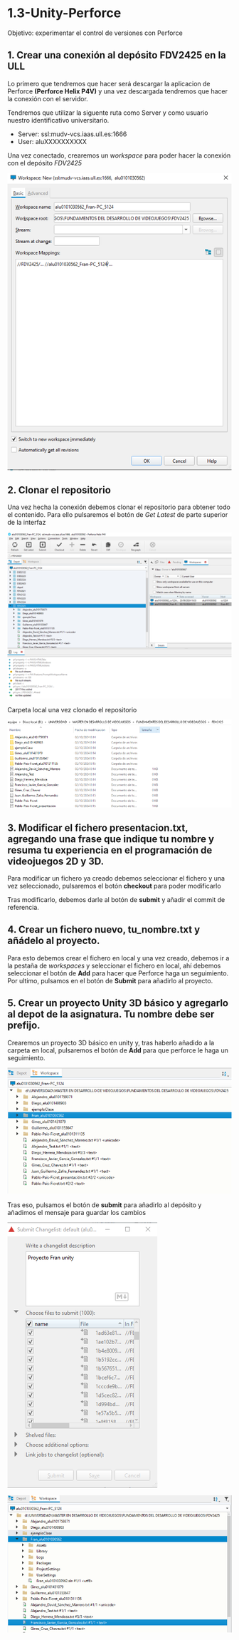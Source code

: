 # 1.3-Unity-Perforce

Objetivo: experimentar el control de versiones con Perforce

## 1. Crear una conexión al depósito FDV2425 en la ULL

Lo primero que tendremos que hacer será descargar la aplicacion de Perforce **(Perforce Helix P4V)** y una vez descargada tendremos que hacer la conexión con el servidor.

Tendremos que utilizar la siguente ruta como Server y como usuario nuestro identificativo universitario.

 - Server: ssl:mudv-vcs.iaas.ull.es:1666
 - User: aluXXXXXXXXXX

Una vez conectado, crearemos un *workspace* para poder hacer la conexión con el depósito *FDV2425*

![conexiondepot](https://github.com/Alu0101030562/Screenshots/blob/main/Screenshots/1.3Perforce/Workspace.PNG)

## 2. Clonar el repositorio

Una vez hecha la conexión debemos clonar el repositorio para obtener todo el contenido. Para ello pulsaremos el botón de *Get Latest* de parte superior de la interfaz

![workspace](https://github.com/Alu0101030562/Screenshots/blob/main/Screenshots/1.3Perforce/Actualizardepot.PNG)

Carpeta local una vez clonado el repositorio

![CarpetaLocal](https://github.com/Alu0101030562/Screenshots/blob/main/Screenshots/1.3Perforce/repositorio.PNG)

## 3. Modificar el fichero presentacion.txt, agregando una frase que indique tu nombre y resuma tu experiencia en el programación de videojuegos 2D y 3D.

Para modificar un fichero ya creado debemos seleccionar el fichero y una vez seleccionado, pulsaremos el botón **checkout** para poder modificarlo

Tras modificarlo, debemos darle al botón de **submit** y añadir el commit de referencia.

## 4. Crear un fichero nuevo, tu_nombre.txt y añádelo al proyecto.

Para esto debemos crear el fichero en local y una vez creado, debemos ir a la pestaña de *workspaces* y seleccionar el fichero en local, ahí debemos seleccionar el botón de **Add** para hacer que Perforce haga un seguimiento. Por ultimo, pulsamos en el botón de **Submit** para añadirlo al proyecto.

## 5. Crear un proyecto Unity 3D básico y agregarlo al depot de la asignatura. Tu nombre debe ser prefijo.

Crearemos un proyecto 3D básico en unity y, tras haberlo añadido a la carpeta en local, pulsaremos el botón de **Add** para que perforce le haga un seguimiento.

![unity](https://github.com/Alu0101030562/Screenshots/blob/main/Screenshots/1.3Perforce/proyectoUnity.PNG)

Tras eso, pulsamos el botón de **submit** para añadirlo al depósito y añadimos el mensaje para guardar los cambios

![changelist](https://github.com/Alu0101030562/Screenshots/blob/main/Screenshots/1.3Perforce/commit%20proyecto.PNG)

![proyectoSubido](https://github.com/Alu0101030562/Screenshots/blob/main/Screenshots/1.3Perforce/depot%20subido.PNG)
